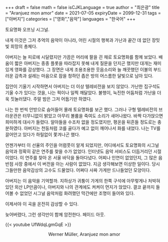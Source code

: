 +++
draft = false
math = false
isCJKLanguage = true
author = "최은광"
title = "Aranjuez mon amor"
date = 2021-07-05
expiryDate = 2099-12-31
tags = ["아버지"]
categories = ["영화","음악"]
languages = "한국어"
+++

토요명화 오프닝 시그널.  
  
내게 이것은 그저 추억의 음악이 아니라, 어린 시절의 행복과 가난과 끝간 데 없던 장밋빛 희망의 총체다.  
  
아버지는 늘 피로에 시달렸지만 가끔은 머리에 팔을 괸 채로 토요명화를 함께 보았다. 배움이 짧은 아버지는 종종 플롯을 따라잡지 못해 내게 질문을 던지곤 했지만 대개는 재미있게 영화를 감상했다. 그 장면은 내게 조용조용한 웃음소리와 늘 깨끗했던 이불의 부드러운 감촉과 설레는 마음으로 잠을 청하던 좁은 방의 어스름한 달빛으로 남아 있다.  
  
집안이 기울기 시작하면서 아버지는 더 이상 텔레비전을 보지 않았다. 가난한 집구석도 기울 수가 있다는 것을, 나는 퍽이나 일찍 깨달았다. 불행이, 눅진한 어둠처럼 가난을 더욱 짓눌러댔다. 주말 밤은 그저 어둡기만 하였다. 

나는 한 번씩 안방으로 숨어들어 몰래 토요명화를 보곤 했다. 그러나 구형 텔레비전의 브라운관은 터무니없이 밝았고 아무리 볼륨을 죽여도 소리가 새어나왔다. 바짝 다가앉으면 희미하게 대사가 들렸다. 알아들을 수조차 없을 정도였지만, 평온을 뒤흔들 정도로는 충분하였다. 아버지는 천둥처럼 코를 골다가 예고 없이 깨어나서 화를 내었다. 나는 TV를 끌어안고 있다가 하릴없이 쫓겨나곤 했다.  
  
언젠가부터 이 선율의 주인을 어렴풋이 알게 되었지만, 어디에서도 토요명화의 시그널 음악과 정확히 같은 연주를 찾을 수가 없었다. 인터넷도 음악 서비스도 더듬거리던 시절이었다. 이 연주를 찾아 온 서울 바닥을 돌아다녔다. 어찌나 인연이 없었던지, 그 많은 음반점 사장 중에서 이 버전을 아는 사람이 없었다. 지금 생각해보면 이상한 일이다. 당시 그들만한 음악감상의 고수도 드물었다. 어쩌다 사짜 가게만 드나들었던 모양이다.  
  
아버지는 이 음악을 기억할까. 지하상가 귀퉁이 가게의 한쪽 구석에 아무렇게나 처박혀 있던 외산 LP만큼이나, 아버지와 나의 관계에도 켜켜이 먼지가 앉았다. 결코 끝까지 들어볼 수 없었던 시그널 음악처럼 화려했던 막간에만 조명이 들어와 있다.  
  
이제서야 이 곡을 온전히 감상할 수 있다. 

늦어버렸다, 그런 생각만이 함께 암전한다. 페이드 아웃.  
  
{{< youtube UfWdqLgmGqE >}}

<center>Werner Müller, Aranjuez mon amor</center>
